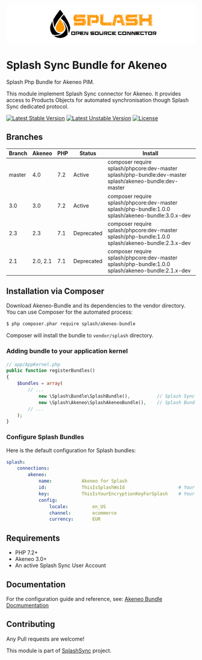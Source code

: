 [![N|Solid](https://github.com/SplashSync/Php-Core/raw/master/img/github.jpg)](https://www.splashsync.com)

# Splash Sync Bundle for Akeneo
Splash Php Bundle for Akeneo PIM.

This module implement Splash Sync connector for Akeneo. 
It provides access to Products Objects for automated synchronisation though Splash Sync dedicated protocol.

[![Latest Stable Version](https://poser.pugx.org/splash/akeneo-bundle/v/stable)](https://packagist.org/packages/splash/akeneo-bundle)
[![Latest Unstable Version](https://poser.pugx.org/splash/akeneo-bundle/v/unstable)](https://packagist.org/packages/splash/akeneo-bundle)
[![License](https://poser.pugx.org/splash/akeneo-bundle/license)](https://packagist.org/packages/splash/akeneo-bundle)

## Branches

Branch | Akeneo | PHP | Status | Install |
------ | ------ | --- | ------ | ------ |
master   |  4.0 | 7.2 | Active | composer require splash/phpcore:dev-master splash/php-bundle:dev-master splash/akeneo-bundle:dev-master |
3.0   |  3.0 | 7.2 | Active | composer require splash/phpcore:dev-master splash/php-bundle:1.0.0 splash/akeneo-bundle:3.0.x-dev |
2.3   |  2.3 | 7.1 | Deprecated | composer require splash/phpcore:dev-master splash/php-bundle:1.0.0 splash/akeneo-bundle:2.3.x-dev |
2.1   |  2.0, 2.1 | 7.1 | Deprecated | composer require splash/phpcore:dev-master splash/php-bundle:1.0.0 splash/akeneo-bundle:2.1.x-dev |

## Installation via Composer

Download Akeneo-Bundle and its dependencies to the vendor directory. You can use Composer for the automated process:

```bash
$ php composer.phar require splash/akeneo-bundle
```

Composer will install the bundle to `vendor/splash` directory.

### Adding bundle to your application kernel

```php
// app/AppKernel.php
public function registerBundles()
{
    $bundles = array(
        // ...
            new \Splash\Bundle\SplashBundle(),          // Splash Sync Core PHP Bundle 
            new \Splash\Akeneo\SplashAkeneoBundle(),    // Splash Bundle for Akeneo
        // ...
    );
}
```

### Configure Splash Bundles

Here is the default configuration for Splash bundles:

```yml
splash:
    connections:
        akeneo:    
            name:           Akeneo for Splash
            id:             ThisIsSplashWsId                    # Your Splash Server Id
            key:            ThisIsYourEncryptionKeyForSplash    # Your Server Secret Encryption Key
            config:
                locale:         en_US
                channel:        ecommerce
                currency:       EUR
```

## Requirements

* PHP 7.2+
* Akeneo 3.0+
* An active Splash Sync User Account

## Documentation

For the configuration guide and reference, see: [Akeneo Bundle Docmumentation](https://splashsync.github.io/Akeneo-Bundle/)

## Contributing

Any Pull requests are welcome! 

This module is part of [SplashSync](http://www.splashsync.com) project.
